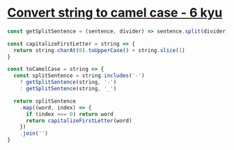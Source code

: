 # [Convert string to camel case - 6 kyu](https://www.codewars.com/kata/517abf86da9663f1d2000003)

```javascript
const getSplitSentence = (sentence, divider) => sentence.split(divider)

const capitalizeFirstLetter = string => {
  return string.charAt(0).toUpperCase() + string.slice(1)
}

const toCamelCase = string => {
  const splitSentence = string.includes('-')
    ? getSplitSentence(string, '-')
    : getSplitSentence(string, '_')

  return splitSentence
    .map((word, index) => {
      if (index === 0) return word
      return capitalizeFirstLetter(word)
    })
    .join('')
}
```

